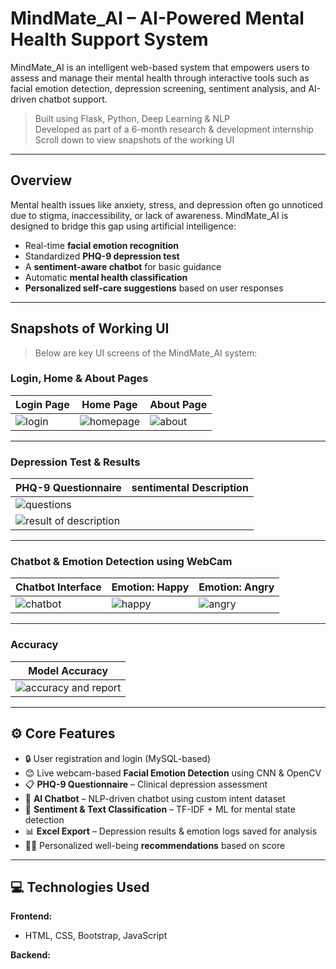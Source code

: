 # MindMate_AI – AI-Powered Mental Health Support System

MindMate_AI is an intelligent web-based system that empowers users to assess and manage their mental health through interactive tools such as facial emotion detection, depression screening, sentiment analysis, and AI-driven chatbot support.

> Built using Flask, Python, Deep Learning & NLP  
> Developed as part of a 6-month research & development internship  
> Scroll down to view snapshots of the working UI 

---

## Overview

Mental health issues like anxiety, stress, and depression often go unnoticed due to stigma, inaccessibility, or lack of awareness. MindMate_AI is designed to bridge this gap using artificial intelligence:

- Real-time **facial emotion recognition**
- Standardized **PHQ-9 depression test**
- A **sentiment-aware chatbot** for basic guidance
- Automatic **mental health classification**
- **Personalized self-care suggestions** based on user responses

---

## Snapshots of Working UI

> Below are key UI screens of the MindMate_AI system:

### Login, Home & About Pages

| Login Page | Home Page | About Page |
|------------|-----------|------------|
|![login](https://github.com/user-attachments/assets/7e79087e-42b4-4b6e-92b4-d085b137ec6a) | ![homepage](https://github.com/user-attachments/assets/43e90b2c-8b79-4004-9f74-47d6dafb0ab9)| ![about](https://github.com/user-attachments/assets/bab52b67-2b8d-4569-946e-488a8e2f5752)|

---

### Depression Test & Results

| PHQ-9 Questionnaire |sentimental Description|
|---------------------|----------------------|
|![questions](https://github.com/user-attachments/assets/db8e3fa9-eb6a-42ff-90c0-1e5cef3be8d7)
|![result of description](https://github.com/user-attachments/assets/6b8d773e-e35c-4ab1-a5ef-87ea85ec8742)|

---

### Chatbot & Emotion Detection using WebCam

| Chatbot Interface | Emotion: Happy | Emotion: Angry |
|-------------------|----------------|----------------|
| ![chatbot](https://github.com/user-attachments/assets/9099531d-c5f7-4fbe-9d77-16d85081facb)| ![happy](https://github.com/user-attachments/assets/3a1737f3-74cc-4e21-babe-0e08f019c7a5) | ![angry](https://github.com/user-attachments/assets/d75a41e7-591d-492f-a664-0e5acbbcf674) |

---

### Accuracy 

| Model Accuracy |
|----------------|
| ![accuracy and report](https://github.com/user-attachments/assets/93e4ef7c-6e65-435c-978b-80558f7e4ab9)|

---

## ⚙️ Core Features

- 🔒 User registration and login (MySQL-based)
- 😊 Live webcam-based **Facial Emotion Detection** using CNN & OpenCV
- 📋 **PHQ-9 Questionnaire** – Clinical depression assessment
- 🤖 **AI Chatbot** – NLP-driven chatbot using custom intent dataset
- 🧠 **Sentiment & Text Classification** – TF-IDF + ML for mental state detection
- 📊 **Excel Export** – Depression results & emotion logs saved for analysis
- 🧘‍♀️ Personalized well-being **recommendations** based on score

---

## 💻 Technologies Used

**Frontend:**
- HTML, CSS, Bootstrap, JavaScript

**Backend:**
